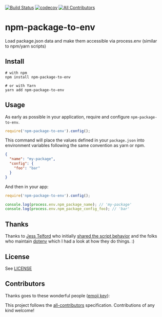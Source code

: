 [![Build Status](https://travis-ci.org/stefanjudis/npm-package-to-env.svg?branch=master)](https://travis-ci.org/stefanjudis/npm-package-to-env) [![codecov](https://codecov.io/gh/stefanjudis/npm-package-to-env/branch/master/graph/badge.svg)](https://codecov.io/gh/stefanjudis/npm-package-to-env)
[![All Contributors](https://img.shields.io/badge/all_contributors-0-orange.svg?style=flat-square)](#contributors)

# npm-package-to-env

Load package.json data and make them accessible via process.env (similar to npm/yarn scripts)

## Install

```
# with npm
npm install npm-package-to-env

# or with Yarn
yarn add npm-package-to-env
```

## Usage

As early as possible in your application, require and configure `npm-package-to-env`.

```javascript
require('npm-package-to-env').config();
```

This command will place the values defined in your `package.json` into environment variables following the same convention as yarn or npm.

```json
{
  "name": "my-package",
  "config": {
    "foo": "bar"
  }
}
```

And then in your app:

```javascript
require('npm-package-to-env').config();

console.log(process.env.npm_package_name); // 'my-package'
console.log(process.env.npm_package_config_foo); // 'bar'
```

## Thanks

Thanks to [Jess Telford](https://twitter.com/JessTelford/) who initially [shared the script behavior](https://twitter.com/JessTelford/status/1108531278846918657) and the folks who maintain [dotenv](https://github.com/motdotla/dotenv) which I had a look at how they do things. :)

## License

See [LICENSE](LICENSE)

## Contributors

Thanks goes to these wonderful people ([emoji key](https://allcontributors.org/docs/en/emoji-key)):

<!-- ALL-CONTRIBUTORS-LIST:START - Do not remove or modify this section -->
<!-- prettier-ignore -->
<!-- ALL-CONTRIBUTORS-LIST:END -->

This project follows the [all-contributors](https://github.com/all-contributors/all-contributors) specification. Contributions of any kind welcome!
